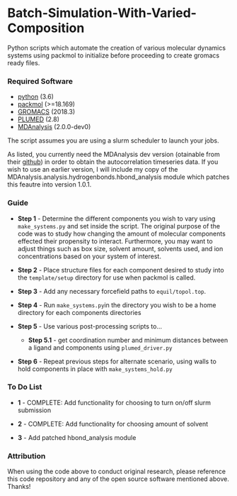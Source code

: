 # Batch-Simulation-With-Varied-Composition
Python scripts which automate the creation of various molecular dynamics systems using packmol to initialize before proceeding to create gromacs ready files.

### Required Software

- [python](https://www.python.org/) (3.6)
- [packmol](http://m3g.iqm.unicamp.br/packmol/home.shtml) (>=18.169)
- [GROMACS](https://manual.gromacs.org/documentation/2018/index.html) (2018.3)
- [PLUMED](https://www.plumed.org/) (2.8)
- [MDAnalysis](https://docs.mdanalysis.org/stable/index.html) (2.0.0-dev0)

The script assumes you are using a slurm scheduler to launch your jobs.

As listed, you currently need the MDAnalysis dev version (otainable from their [github](https://github.com/MDAnalysis)) in order to obtain the autocorrelation timeseries data. If you wish to use an earlier version, I will include my copy of the MDAnalysis.analysis.hydrogenbonds.hbond_analysis module which patches this feautre into version 1.0.1.

### Guide

- __Step 1__ - Determine the different components you wish to vary using `make_systems.py` and set inside the script. The original purpose of the code was to study how changing the amount of molecular components effected their propensity to interact. Furthermore, you may want to adjust things such as box size, solvent amount, solvents used, and ion concentrations based on your system of interest.

- __Step 2__ - Place structure files for each component desired to study into the `template/setup` directory for use when packmol is called.

- __Step 3__ - Add any necessary forcefield paths to `equil/topol.top`.

- __Step 4__ - Run `make_systems.py`in the directory you wish to be a home directory for each components directories

- __Step 5__ - Use various post-processing scripts to...
  - __Step 5.1__ - get coordination number and minimum distances between a ligand and components using `plumed_driver.py`

- __Step 6__ - Repeat previous steps for alternate scenario, using walls to hold components in place with  `make_systems_hold.py`


### To Do List

- __1__ - COMPLETE: Add functionality for choosing to turn on/off slurm submission

- __2__ - COMPLETE: Add functionality for choosing amount of solvent
- __3__ - Add patched hbond_analysis module


### Attribution

When using the code above to conduct original research, please reference this code repository and any of the open source software mentioned above. Thanks!
